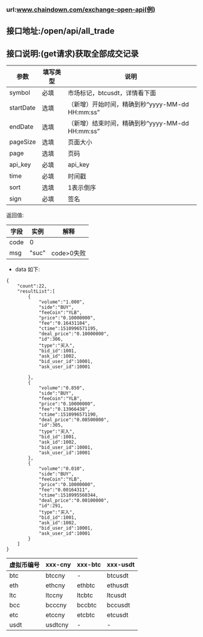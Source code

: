 ### url:www.chaindown.com/exchange-open-api(例)## 接口地址:/open/api/all_trade## 接口说明:(get请求)获取全部成交记录|参数|	填写类型|	说明||------------|--------|-----------------------------||symbol|	必填|	市场标记，btcusdt，详情看下面||startDate|	选填|	（新增）开始时间，精确到秒“yyyy-MM-dd HH:mm:ss”||endDate|	选填|	（新增）结束时间，精确到秒“yyyy-MM-dd HH:mm:ss”||pageSize|	选填|	页面大小||page|	选填|	页码||api_key|	必填|	api_key||time|	必填|	时间戳||sort|	选填|	1表示倒序||sign|	必填|	签名|返回值:|字段|	实例|	解释||-----|------|---------||code|	0|	 ||msg|	"suc"|	code>0失败|* data	如下:```{    "count":22,    "resultList":[        {            "volume":"1.000",            "side":"BUY",            "feeCoin":"YLB",            "price":"0.10000000",            "fee":"0.16431104",            "ctime":1510996571195,            "deal_price":"0.10000000",            "id":306,            "type":"买入",            "bid_id":1001,            "ask_id":1002,            "bid_user_id":10001,            "ask_user_id":10001         },        {            "volume":"0.850",            "side":"BUY",            "feeCoin":"YLB",            "price":"0.10000000",            "fee":"0.13966438",            "ctime":1510996571190,            "deal_price":"0.08500000",            "id":305,            "type":"买入",            "bid_id":1001,            "ask_id":1002,            "bid_user_id":10001,            "ask_user_id":10001        },        {            "volume":"0.010",            "side":"BUY",            "feeCoin":"YLB",            "price":"0.10000000",            "fee":"0.00164311",            "ctime":1510995560344,            "deal_price":"0.00100000",            "id":291,            "type":"买入",            "bid_id":1001,            "ask_id":1002,            "bid_user_id":10001,            "ask_user_id":10001        }    ]}```|虚拟币编号|xxx-cny|xxx-btc|xxx-usdt||----------|-------|-------|-------||btc|	btccny|	-|	btcusdt||eth|	ethcny|	ethbtc|	ethusdt||ltc|	ltccny|	ltcbtc|	ltcusdt||bcc|	bcccny|	bccbtc|	bccusdt||etc|	etccny|	etcbtc|	etcusdt||usdt|	usdtcny|	-|	-|